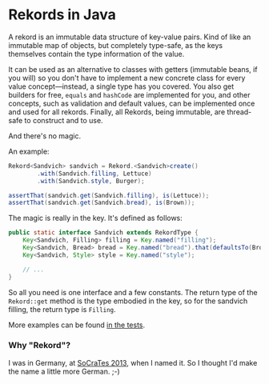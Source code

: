 # Rekords in Java

A rekord is an immutable data structure of key-value pairs. Kind of like an immutable map of objects, but completely type-safe, as the keys themselves contain the type information of the value.

It can be used as an alternative to classes with getters (immutable beans, if you will) so you don't have to implement a new concrete class for every value concept—instead, a single type has you covered. You also get builders for free, `equals` and `hashCode` are implemented for you, and other concepts, such as validation and default values, can be implemented once and used for all rekords. Finally, all Rekords, being immutable, are thread-safe to construct and to use.

And there's no magic.

An example:

```java
Rekord<Sandvich> sandvich = Rekord.<Sandvich>create()
        .with(Sandvich.filling, Lettuce)
        .with(Sandvich.style, Burger);

assertThat(sandvich.get(Sandvich.filling), is(Lettuce));
assertThat(sandvich.get(Sandvich.bread), is(Brown));
```

The magic is really in the key. It's defined as follows:

```java
public static interface Sandvich extends RekordType {
    Key<Sandvich, Filling> filling = Key.named("filling");
    Key<Sandvich, Bread> bread = Key.named("bread").that(defaultsTo(Brown));
    Key<Sandvich, Style> style = Key.named("style");

    // ...
}
```

So all you need is one interface and a few constants. The return type of the `Rekord::get` method is the type embodied in the key, so for the sandvich filling, the return type is `Filling`.

More examples can be found [in the tests][RekordTest.java].

[RekordTest.java]: https://github.com/SamirTalwar/Rekord/blob/master/src/test/java/com/noodlesandwich/rekord/RekordTest.java

### Why "Rekord"?

I was in Germany, at [SoCraTes 2013][SoCraTes Conference], when I named it. So I thought I'd make the name a little more German. ;-)

[SoCraTes Conference]: http://www.socrates-conference.de/
